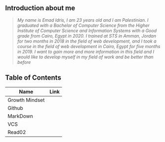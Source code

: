 ## Introduction about me
> *My name is Emad Idris, I am 23 years old and I am Palestinian. I graduated with a Bachelor of Computer Science from the Higher Institute of Computer Science and Information Systems with a Good grade from Cairo, Egypt in 2020. I trained at STS in Amman, Jordan for two months in 2018 in the field of web development, and I took a course in the field of web development in Cairo, Egypt for five months in 2019. I want to gain more and more information in this field and I would like to develop myself in my field of work and be better than before*


## Table of Contents

Name | Link 
-----| -----
Growth Mindset | []()
Github         | []()
MarkDown       | []()
VCS            | []()
Read02         | []()

